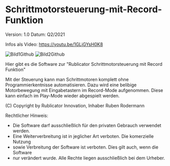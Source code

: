 # Schrittmotorsteuerung-mit-Record-Funktion
Version: 1.0 
Datum: Q2/2021

Infos als Video: https://youtu.be/1GLjGYsH0K8

![Bild1Github](https://user-images.githubusercontent.com/88074525/128540942-f1e9966b-1a1e-4604-943c-439d8ab46eaa.png)
![Bild2Github](https://user-images.githubusercontent.com/88074525/128541600-3a28bc91-53ac-4c1e-b37c-d416908bc4ae.png)

Hier gibt es die Software zur "Rublicator Schrittmotorsteuerung mit Record Funktion"

Mit der Steuerung kann man Schrittmotoren komplett ohne Programmierkentnisse automatisieren.
Dazu wird eine belibige Motorbewegung mit Eingabetastern im Record-Mode aufgenommen.
Diese kann einfach im Play-Mode wieder abgespielt werden.


(C) Copyright by Rublicator Innovation, Inhaber Ruben Rodermann

Rechtlicher Hinweis: 
 *  Die Software darf ausschließlich für den privaten Gebrauch verwendet werden. 
 *  Eine Weiterverbreitung ist in jeglicher Art verboten. Die komerzielle Nutzung 
 *  sowie Verbreitung der Software ist verboten. Dies gilt auch, wenn die Software 
 *  nur verändert wurde. Alle Rechte liegen ausschließlich bei dem Urheber.

